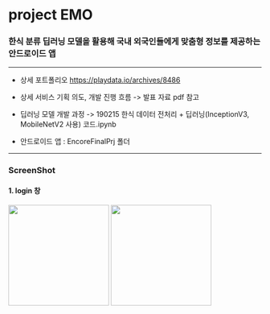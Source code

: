 # project EMO

### 한식 분류 딥러닝 모델을 활용해 국내 외국인들에게 맞춤형 정보를 제공하는 안드로이드 앱

-----------------------------------

- 상세 포트폴리오
https://playdata.io/archives/8486

- 상세 서비스 기획 의도, 개발 진행 흐름 -> 발표 자료 pdf 참고

- 딥러닝 모델 개발 과정 -> 190215 한식 데이터 전처리 + 딥러닝(InceptionV3, MobileNetV2 사용) 코드.ipynb

- 안드로이드 앱 : EncoreFinalPrj 폴더 

---------------------------------

### ScreenShot

#### 1. login 창
<div>
  <img width="200" src="https://user-images.githubusercontent.com/35323742/53690505-f07f7700-3dae-11e9-89ff-3cde1a414625.PNG">
  <img width="200" src="https://user-images.githubusercontent.com/35323742/53690507-f5442b00-3dae-11e9-8251-6ac49fa41831.PNG">
</div>
